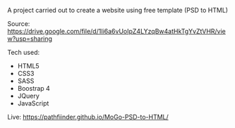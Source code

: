 
A project carried out to create a website using free template (PSD to HTML)

Source: https://drive.google.com/file/d/1Ii6a6vUoIpZ4LYzqBw4atHkTgYvZtVHR/view?usp=sharing

Tech used:
 - HTML5
 - CSS3
 - SASS
 - Boostrap 4
 - JQuery
 - JavaScript
 

Live: https://pathfiinder.github.io/MoGo-PSD-to-HTML/
